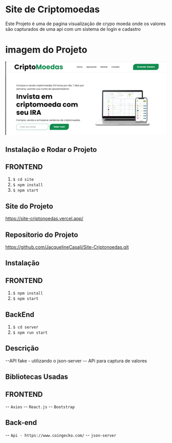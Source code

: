 # Site de Criptomoedas

Este Projeto é uma de pagina  visualização de crypo moeda onde os valores são capturados de uma api com um sistema de login e cadastro 

# imagem do Projeto 
 <p align="center">
  <img src="./src/assets/2023-08-01_144058.png" width="600px">
</p>

## Instalação e Rodar o Projeto

## FRONTEND

1. `$ cd site`
2. `$ npm install`
3. `$ npm start`

## Site do Projeto

https://site-criptonoedas.vercel.app/


## Repositorio do Projeto

https://github.com/JacquelineCasali/Site-Criptonoedas.git

## Instalação

## FRONTEND

1. `$ npm install`
2. `$ npm start`

## BackEnd

1. `$ cd server`
2. `$ npm run start`


## Descrição

--API fake - utilizando o json-server
-- APi para captura de valores

## Bibliotecas Usadas

## FRONTEND

-- `Axios`
-- `React.js`
-- `Bootstrap`

 ## Back-end
-- `Api - https://www.coingecko.com/`
-- `json-server`